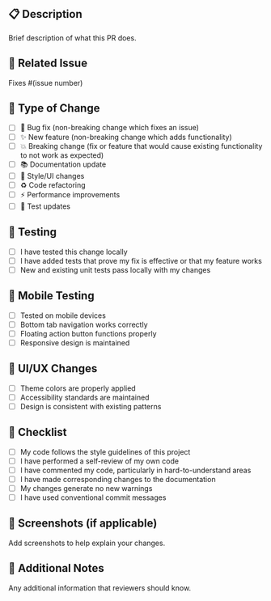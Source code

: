 ## 📋 Description
Brief description of what this PR does.

## 🔗 Related Issue
Fixes #(issue number)

## 🎯 Type of Change
- [ ] 🐛 Bug fix (non-breaking change which fixes an issue)
- [ ] ✨ New feature (non-breaking change which adds functionality)
- [ ] 💥 Breaking change (fix or feature that would cause existing functionality to not work as expected)
- [ ] 📚 Documentation update
- [ ] 🎨 Style/UI changes
- [ ] ♻️ Code refactoring
- [ ] ⚡ Performance improvements
- [ ] 🧪 Test updates

## 🧪 Testing
- [ ] I have tested this change locally
- [ ] I have added tests that prove my fix is effective or that my feature works
- [ ] New and existing unit tests pass locally with my changes

## 📱 Mobile Testing
- [ ] Tested on mobile devices
- [ ] Bottom tab navigation works correctly
- [ ] Floating action button functions properly
- [ ] Responsive design is maintained

## 🎨 UI/UX Changes
- [ ] Theme colors are properly applied
- [ ] Accessibility standards are maintained
- [ ] Design is consistent with existing patterns

## 📝 Checklist
- [ ] My code follows the style guidelines of this project
- [ ] I have performed a self-review of my own code
- [ ] I have commented my code, particularly in hard-to-understand areas
- [ ] I have made corresponding changes to the documentation
- [ ] My changes generate no new warnings
- [ ] I have used conventional commit messages

## 📸 Screenshots (if applicable)
Add screenshots to help explain your changes.

## 📝 Additional Notes
Any additional information that reviewers should know.
